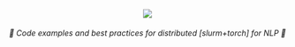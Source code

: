 <h1 align="center">
    <a href="https://amplication.com/#gh-light-mode-only">
    <img src="https://upload.wikimedia.org/wikipedia/commons/3/3a/Slurm_logo.svg">
    </a>

</h1>

<p align="center">
  <i align="center">🚀 Code examples and best practices for distributed [slurm+torch] for NLP 🚀</i>
</p>
